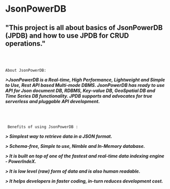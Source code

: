 # JsonPowerDB
## "This project is all about basics of JsonPowerDB (JPDB) and how to use JPDB for CRUD operations."


  <br />
  <br />
  
  ``` About JsonPowerDB: ```

  ***>JsonPowerDB is a Real-time, High Performance, Lightweight and Simple to Use, Rest API based Multi-mode DBMS. JsonPowerDB has ready to use API for Json document DB, RDBMS,          Key-value DB, GeoSpatial DB and Time Series DB functionality. JPDB supports and advocates for true serverless and pluggable API development.***
  <br />
  <br />
  <br />
   <br />
  
   ``` Benefits of using JsonPowerDB :```
    

  ***> Simplest way to retrieve data in a JSON format.***

  ***> Schema-free, Simple to use, Nimble and In-Memory database.***

  ***> It is built on top of one of the fastest and real-time data indexing engine - PowerIndeX.***

  ***> It is low level (raw) form of data and is also human readable.***

  ***> It helps developers in faster coding, in-turn reduces development cost.***

